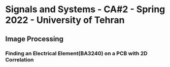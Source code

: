<h1> Signals and Systems - CA#2 - Spring 2022 - University of Tehran </h1>
<h2> Image Processing </h2>
<h3> Finding an Electrical Element(BA3240) on a PCB with 2D Correlation </h3>
